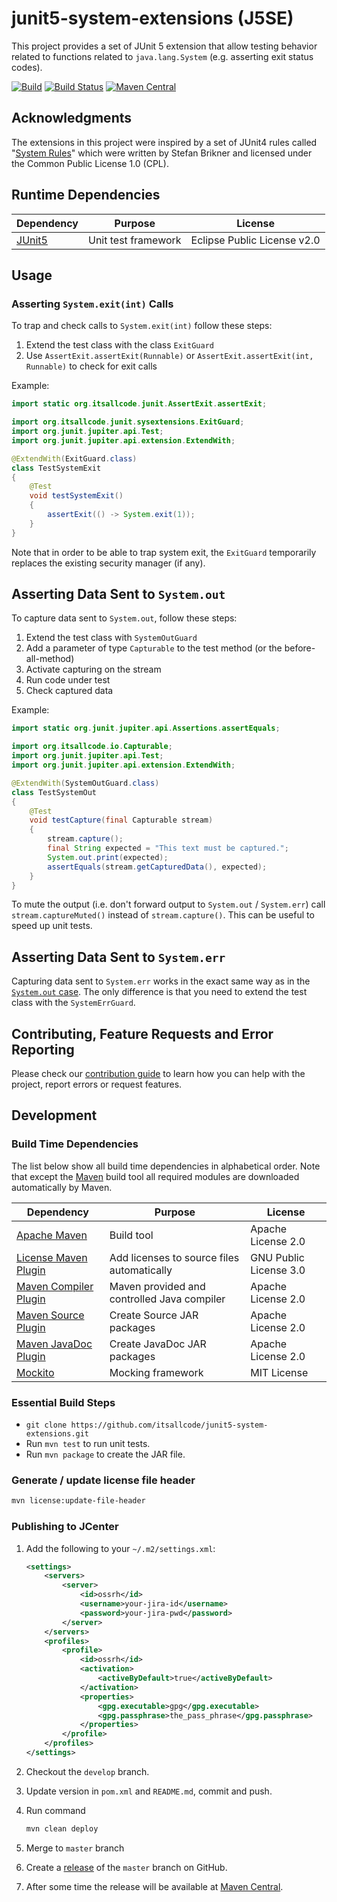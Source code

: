 # junit5-system-extensions (J5SE)

This project provides a set of JUnit 5 extension that allow testing behavior related to functions related to `java.lang.System` (e.g. asserting exit status codes).

[![Build](https://github.com/itsallcode/junit5-system-extensions/actions/workflows/build.yml/badge.svg)](https://github.com/itsallcode/junit5-system-extensions/actions/workflows/build.yml)
[![Build Status](https://travis-ci.com/itsallcode/junit5-system-extensions.svg?branch=master)](https://travis-ci.com/itsallcode/junit5-system-extensions)
[![Maven Central](https://img.shields.io/maven-central/v/org.itsallcode/junit5-system-extensions)](https://search.maven.org/artifact/org.itsallcode/junit5-system-extensions)

## Acknowledgments

The extensions in this project were inspired by a set of JUnit4 rules called "[System Rules](https://stefanbirkner.github.io/system-rules/)" which were written by Stefan Brikner and licensed under the Common Public License 1.0 (CPL).

## Runtime Dependencies

| Dependency                                                                   | Purpose                                                | License                       |
-------------------------------------------------------------------------------|--------------------------------------------------------|--------------------------------
| [JUnit5](https://junit.org/junit5/)                                          | Unit test framework                                    | Eclipse Public License v2.0   |

## Usage

### Asserting `System.exit(int)` Calls

To trap and check calls to `System.exit(int)` follow these steps:

1. Extend the test class with the class `ExitGuard`
2. Use `AssertExit.assertExit(Runnable)` or `AssertExit.assertExit(int, Runnable)` to check for exit calls

Example:

```java
import static org.itsallcode.junit.AssertExit.assertExit;

import org.itsallcode.junit.sysextensions.ExitGuard;
import org.junit.jupiter.api.Test;
import org.junit.jupiter.api.extension.ExtendWith;

@ExtendWith(ExitGuard.class)
class TestSystemExit
{
    @Test
    void testSystemExit()
    {
        assertExit(() -> System.exit(1));
    }
}
```

Note that in order to be able to trap system exit, the `ExitGuard` temporarily replaces the existing security manager (if any).

## Asserting Data Sent to `System.out`

To capture data sent to `System.out`, follow these steps:

1. Extend the test class with `SystemOutGuard`
2. Add a parameter of type `Capturable` to the test method (or the before-all-method)
3. Activate capturing on the stream
4. Run code under test
5. Check captured data

Example:

```java
import static org.junit.jupiter.api.Assertions.assertEquals;

import org.itsallcode.io.Capturable;
import org.junit.jupiter.api.Test;
import org.junit.jupiter.api.extension.ExtendWith;

@ExtendWith(SystemOutGuard.class)
class TestSystemOut
{
    @Test
    void testCapture(final Capturable stream)
    {
        stream.capture();
        final String expected = "This text must be captured.";
        System.out.print(expected);
        assertEquals(stream.getCapturedData(), expected);
    }
}
```

To mute the output (i.e. don't forward output to `System.out` / `System.err`) call `stream.captureMuted()` instead of `stream.capture()`. This can be useful to speed up unit tests.

## Asserting Data Sent to `System.err`

Capturing data sent to `System.err` works in the exact same way as in the [`System.out` case](#asserting-data-sent-to-system-out). The only difference is that you need to extend the test class with the `SystemErrGuard`.

## Contributing, Feature Requests and Error Reporting

Please check our [contribution guide](.github/CONTRIBUTING.md) to learn how you can help with the project, report errors or request features.

## Development

### Build Time Dependencies

The list below show all build time dependencies in alphabetical order. Note that except the [Maven](https://maven.apache.org/) build tool all required modules are downloaded automatically by Maven.

| Dependency                                                                       | Purpose                                                | License                       |
-----------------------------------------------------------------------------------|--------------------------------------------------------|--------------------------------
| [Apache Maven](https://maven.apache.org/)                                        | Build tool                                             | Apache License 2.0            |
| [License Maven Plugin](https://www.mojohaus.org/license-maven-plugin/)           | Add licenses to source files automatically             | GNU Public License 3.0        |
| [Maven Compiler Plugin](https://maven.apache.org/plugins/maven-compiler-plugin/) | Maven provided and controlled Java compiler            | Apache License 2.0            |
| [Maven Source Plugin](https://maven.apache.org/plugins/maven-source-plugin/)     | Create Source JAR packages                             | Apache License 2.0            |
| [Maven JavaDoc Plugin](https://maven.apache.org/plugins/maven-javadoc-plugin/)   | Create JavaDoc JAR packages                            | Apache License 2.0            |
| [Mockito](https://site.mockito.org/)                                             | Mocking framework                                      | MIT License                   |

### Essential Build Steps

* `git clone https://github.com/itsallcode/junit5-system-extensions.git`
* Run `mvn test` to run unit tests.
* Run `mvn package` to create the JAR file.

### Generate / update license file header

```bash
mvn license:update-file-header
```

### Publishing to JCenter

1. Add the following to your `~/.m2/settings.xml`:

    ```xml
    <settings>
        <servers>
            <server>
                <id>ossrh</id>
                <username>your-jira-id</username>
                <password>your-jira-pwd</password>
            </server>
        </servers>
        <profiles>
            <profile>
                <id>ossrh</id>
                <activation>
                    <activeByDefault>true</activeByDefault>
                </activation>
                <properties>
                    <gpg.executable>gpg</gpg.executable>
                    <gpg.passphrase>the_pass_phrase</gpg.passphrase>
                </properties>
            </profile>
        </profiles>
    </settings>
    ```

1. Checkout the `develop` branch.
1. Update version in `pom.xml` and `README.md`, commit and push.
1. Run command

    ```bash
    mvn clean deploy
    ```
1. Merge to `master` branch
1. Create a [release](https://github.com/itsallcode/junit5-system-extensions/releases) of the `master` branch on GitHub.
1. After some time the release will be available at [Maven Central](https://repo1.maven.org/maven2/org/itsallcode/junit5-system-extensions/).
